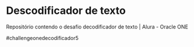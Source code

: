 # Descodificador de texto

Repositório contendo o desafio decodificador de texto | Alura - Oracle ONE

#challengeonedecodificador5
